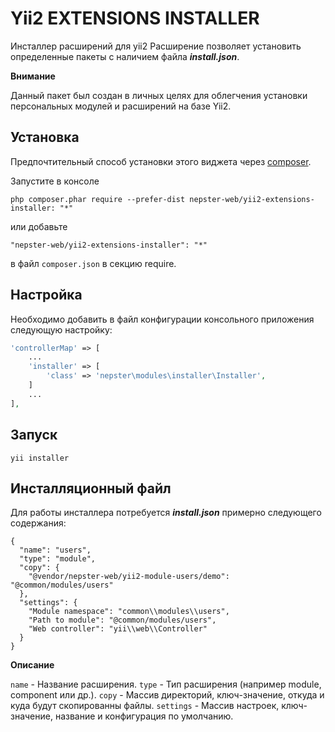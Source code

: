 # Yii2 EXTENSIONS INSTALLER
Инсталлер расширений для yii2
Расширение позволяет установить определенные пакеты с наличием файла ***install.json***. 

**Внимание**

Данный пакет был создан в личных целях для облегчения установки персональных модулей и расширений на базе Yii2.

## Установка

Предпочтительный способ установки этого виджета через [composer](http://getcomposer.org/download/).

Запустите в консоле

```
php composer.phar require --prefer-dist nepster-web/yii2-extensions-installer: "*"
```

или добавьте

```
"nepster-web/yii2-extensions-installer": "*"
```

в файл `composer.json` в секцию require.


## Настройка

Необходимо добавить в файл конфигурации консольного приложения следующую настройку:

```php
'controllerMap' => [
    ...
    'installer' => [
        'class' => 'nepster\modules\installer\Installer',
    ]
    ...
],
```

## Запуск

```
yii installer
```

## Инсталляционный файл

Для работы инсталлера потребуется ***install.json*** примерно следующего содержания:

```
{
  "name": "users",
  "type": "module",
  "copy": {
    "@vendor/nepster-web/yii2-module-users/demo": "@common/modules/users"
  },
  "settings": {
    "Module namespace": "common\\modules\\users",
    "Path to module": "@common/modules/users",
    "Web controller": "yii\\web\\Controller"
  }
}
```

**Описание**

`name` - Название расширения.
`type` - Тип расширения (например module, component или др.).
`copy` - Массив директорий, ключ-значение, откуда и куда будут скопированны файлы.
`settings` - Массив настроек, ключ-значение, название и конфигурация по умолчанию.
